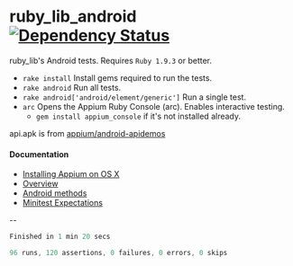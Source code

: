 ruby_lib_android [![Dependency Status](https://gemnasium.com/appium/ruby_lib_android.png)](https://gemnasium.com/appium/ruby_lib_android)
=====================

ruby_lib's Android tests. Requires `Ruby 1.9.3` or better.

- `rake install` Install gems required to run the tests.
- `rake android` Run all tests.
- `rake android['android/element/generic']` Run a single test.
- `arc` Opens the Appium Ruby Console (arc). Enables interactive testing.
  - `gem install appium_console` if it's not installed already.

api.apk is from [appium/android-apidemos](https://github.com/appium/android-apidemos)

#### Documentation

- [Installing Appium on OS X](https://github.com/appium/ruby_console/blob/master/osx.md)
- [Overview](https://github.com/appium/ruby_lib/blob/master/docs/docs.md) 
- [Android methods](https://github.com/appium/ruby_lib/blob/master/docs/android_docs.md)
- [Minitest Expectations](http://ruby-doc.org/stdlib-1.9.3/libdoc/minitest/spec/rdoc/MiniTest/Expectations.html)

--

```java
Finished in 1 min 20 secs

96 runs, 120 assertions, 0 failures, 0 errors, 0 skips
```
